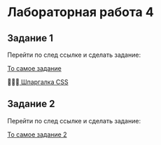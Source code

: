 # Лабораторная работа 4

## Задание 1

Перейти по след ссылке и сделать задание:

<a href="https://paper.dropbox.com/doc/--BHgZwccMnfDibCcMwDXmnhHZAQ-4n4hfbuyEbAikHnvPzIV5"> То самое задание </a>

🎁🎁🎁<a href="https://paper.dropbox.com/doc/SS--BSU32ydG1l0m8vK~2ZmLjyfpAg-tGs9wJ0mmgOQcVs1NL5z0"> Шпаргалка CSS </a>

## Задание 2

Перейти по след ссылке и сделать задание:

<a href="https://paper.dropbox.com/doc/--BMwRNLxQY5P1MDY9P_A6putJAg-9cHmUADsyVxOHMNxNoTB2"> То самое задание 2</a>


